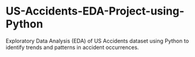 # US-Accidents-EDA-Project-using-Python
Exploratory Data Analysis (EDA) of US Accidents dataset using Python to identify trends and patterns in accident occurrences.
